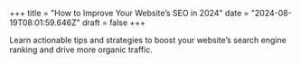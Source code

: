 +++
title = "How to Improve Your Website’s SEO in 2024"
date = "2024-08-19T08:01:59.646Z"
draft = false
+++

  Learn actionable tips and strategies to boost your website’s search engine ranking and drive more organic traffic.
        